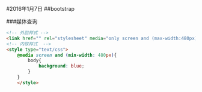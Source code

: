 #2016年1月7日
##bootstrap

###媒体查询

```html 
<!-- 外脸样式 -->
<link href="" rel="stylesheet" media="only screen and (max-width:480px)">
<!-- 内联样式  -->
<style type="text/css">
    @media screen and (min-width: 480px){
        body{
            background: blue;
        }
    }
    </style>
```